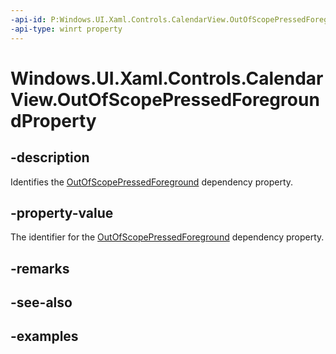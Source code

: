 ```yaml
---
-api-id: P:Windows.UI.Xaml.Controls.CalendarView.OutOfScopePressedForegroundProperty
-api-type: winrt property
---
```


# Windows.UI.Xaml.Controls.CalendarView.OutOfScopePressedForegroundProperty

<!--
public static Windows.UI.Xaml.DependencyProperty OutOfScopePressedForegroundProperty { get; }
-->


## -description

Identifies the [OutOfScopePressedForeground](calendarview_outofscopepressedforeground.md) dependency property.

## -property-value

The identifier for the [OutOfScopePressedForeground](calendarview_outofscopepressedforeground.md) dependency property.

## -remarks

## -see-also

## -examples


